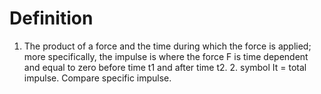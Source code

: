 # Definition

1.  The product of a force and the time during which the force is
    applied; more specifically, the impulse is where the force F is time
    dependent and equal to zero before time t1 and after time t2. 2.
    symbol It = total impulse. Compare specific impulse.

